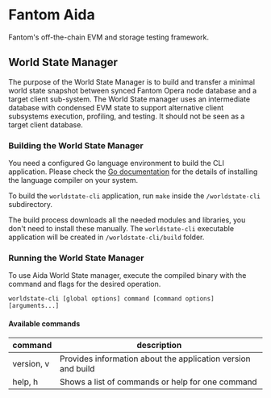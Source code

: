 # Fantom Aida

Fantom's off-the-chain EVM and storage testing framework. 

## World State Manager
The purpose of the World State Manager is to build and transfer a minimal world state snapshot
between synced Fantom Opera node database and a target client sub-system.
The World State manager uses an intermediate database with condensed EVM state to support
alternative client subsystems execution, profiling, and testing. It should not be seen
as a target client database.

### Building the World State Manager
You need a configured Go language environment to build the CLI application. Please check the [Go documentation](https://go.dev)
for the details of installing the language compiler on your system.

To build the `worldstate-cli` application, run `make` inside the `/worldstate-cli` subdirectory.

The build process downloads all the needed modules and libraries, you don't need to install these manually.
The `worldstate-cli` executable application will be created in `/worldstate-cli/build` folder.

### Running the World State Manager
To use Aida World State manager, execute the compiled binary with the command and flags for the desired operation.

```shell
worldstate-cli [global options] command [command options] [arguments...]
```

#### Available commands

| command    | description                                                  |
|------------|--------------------------------------------------------------|
| version, v | Provides information about the application version and build |
| help, h    | Shows a list of commands or help for one command             |
